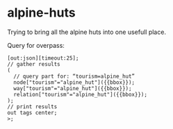 # alpine-huts

Trying to bring all the alpine huts into one usefull place.


Query for overpass:

    [out:json][timeout:25];
    // gather results
    (
      // query part for: “tourism=alpine_hut”
      node["tourism"="alpine_hut"]({{bbox}});
      way["tourism"="alpine_hut"]({{bbox}});
      relation["tourism"="alpine_hut"]({{bbox}});
    );
    // print results
    out tags center;
    >;


